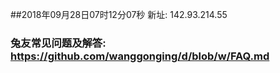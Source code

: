 ##2018年09月28日07时12分07秒 新址: 142.93.214.55
### 兔友常见问题及解答: https://github.com/wanggonging/d/blob/w/FAQ.md
